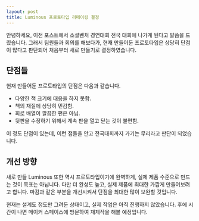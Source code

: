 ```yaml
---
layout: post
title: Luminous 프로토타입 리메이킹 결정
---
```


안녕하세요, 이전 포스트에서 소셜벤처 경연대회 전국 대회에 나가게 된다고 말씀을 드렸습니다. 그래서 팀원들과 회의를 해보다가, 현재 만들어둔 프로토타입은 상당히 단점이 많다고 판단되어 처음부터 새로 만들기로 결정하였습니다.

## 단점들

현재 만들어둔 프로토타입의 단점은 다음과 같습니다.

- 다양한 책 크기에 대응을 하지 못함.
- 책의 재질에 상당히 민감함.
- 회로 배열이 깔끔한 편은 아님.
- 뒷판을 수정하기 위해서 계속 판을 열고 닫는 것이 불편함.

이 정도 단점이 있는데, 이런 점들을 안고 전국대회까지 가기는 무리라고 판단이 되었습니다.

## 개선 방향

새로 만들 Luminous 또한 역시 프로토타입이기에 완벽하게, 실제 제품 수준으로 만드는 것이 목표는 아닙니다. 다만 더 완성도 높고, 실제 제품에 최대한 가깝게 만들어보려고 합니다. 마감과 같은 부분을 개선시켜서 단점을 최대한 많이 보완할 것입니다.

현재는 설계도 정도만 그려둔 상태이고, 실제 작업은 아직 진행하지 않았습니다. 후에 시간이 나면 메이커 스페이스에 방문하여 재제작을 해볼 예정입니다.
